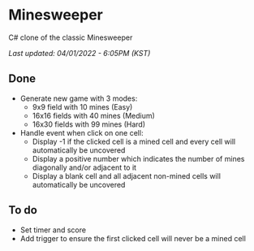 # Minesweeper
C# clone of the classic Minesweeper

*Last updated: 04/01/2022 - 6:05PM (KST)*
## Done
- Generate new game with 3 modes:
  - 9x9 field with 10 mines (Easy)
  - 16x16 fields with 40 mines (Medium)
  - 16x30 fields with 99 mines (Hard)
- Handle event when click on one cell:
  - Display -1 if the clicked cell is a mined cell and every cell will automatically be uncovered
  - Display a positive number which indicates the number of mines diagonally and/or adjacent to it
  - Display a blank cell and all adjacent non-mined cells will automatically be uncovered 
 ## To do
 - Set timer and score
 - Add trigger to ensure the first clicked cell will never be a mined cell


